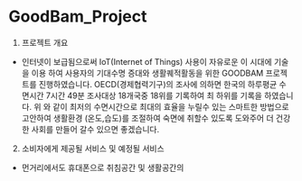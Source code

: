 # GoodBam_Project

1. 프로젝트 개요
 - 인터넷이 보급됨으로써 IoT(Internet of Things) 사용이 자유로운 이 시대에 기술을 이용 하여 사용자의 기대수명 증대와 생활퀘적활동을 위한
   GOODBAM 프로젝트를 진행하였습니다. OECD(경제협력기구)의 조사에 의하면 한국의 하루평균 수면시간 7시간 49분 조사대상 18개국중 18위를 
   기록하여 최 하위를 기록을 하였습니다. 위 와 같이 최저의 수면시간으로 최대의 효율을 누릴수 있는 스마트한 방법으로 고안하여 생활환경
   (온도,습도)를 조절하여 숙면에 취할수 있도록 도와주어 더 건강한 사회를 만들어 갈수 있으면 좋겠습니다.
   
2. 소비자에게 제공될 서비스 및 예정될 서비스
 - 먼거리에서도 휴대폰으로 취침공간 및 생활공간의 
